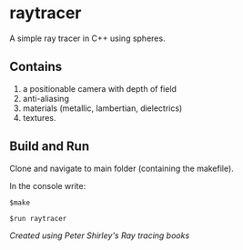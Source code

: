 # raytracer
A simple ray tracer in C++ using spheres. 

## Contains 
1. a positionable camera with depth of field
2. anti-aliasing
3. materials (metallic, lambertian, dielectrics)
4. textures. 

## Build and Run
Clone and navigate to main folder (containing the makefile). 

In the console write: 

````
$make

$run raytracer
````

_Created using Peter Shirley's Ray tracing books_

